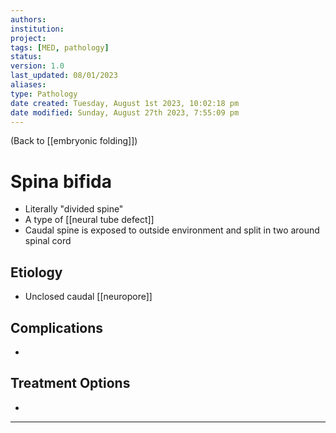 ```yaml
---
authors: 
institution: 
project: 
tags: [MED, pathology]
status: 
version: 1.0
last_updated: 08/01/2023
aliases: 
type: Pathology
date created: Tuesday, August 1st 2023, 10:02:18 pm
date modified: Sunday, August 27th 2023, 7:55:09 pm
---
```


(Back to [[embryonic folding]])

# Spina bifida

- Literally "divided spine"
- A type of [[neural tube defect]]
- Caudal spine is exposed to outside environment and split in two around spinal cord

## Etiology
- Unclosed caudal [[neuropore]]

## Complications
- 

## Treatment Options
- 

---
